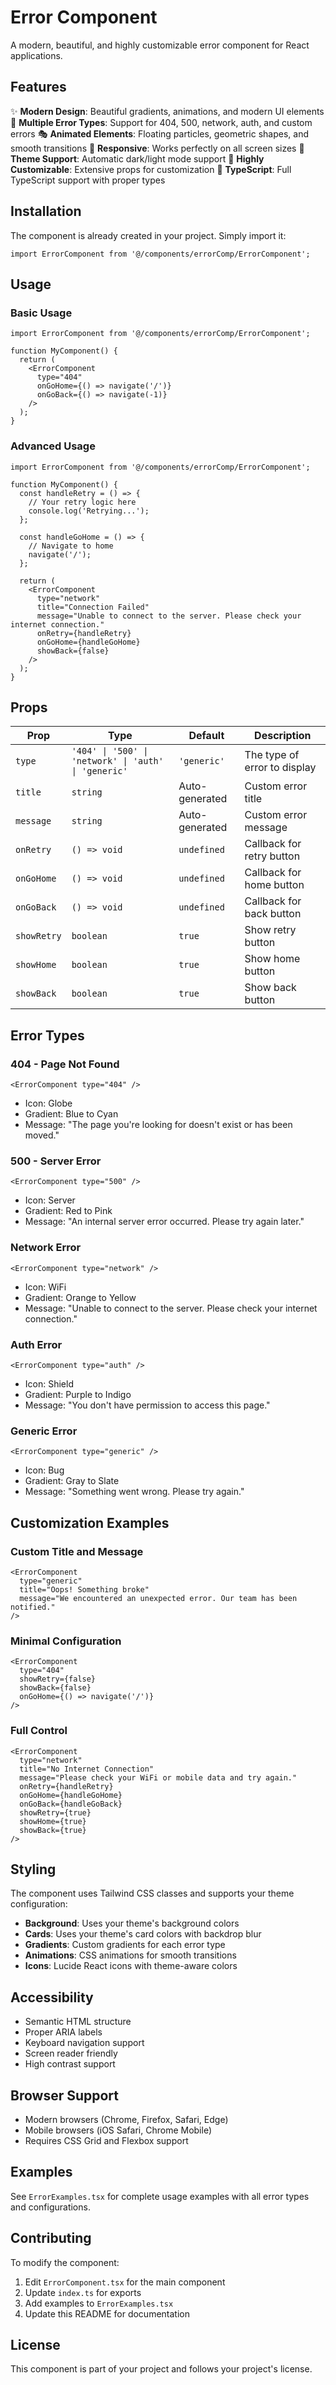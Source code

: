 # Error Component

A modern, beautiful, and highly customizable error component for React applications.

## Features

✨ **Modern Design**: Beautiful gradients, animations, and modern UI elements
🎨 **Multiple Error Types**: Support for 404, 500, network, auth, and custom errors
🎭 **Animated Elements**: Floating particles, geometric shapes, and smooth transitions
📱 **Responsive**: Works perfectly on all screen sizes
🌙 **Theme Support**: Automatic dark/light mode support
🔧 **Highly Customizable**: Extensive props for customization
🎯 **TypeScript**: Full TypeScript support with proper types

## Installation

The component is already created in your project. Simply import it:

```tsx
import ErrorComponent from '@/components/errorComp/ErrorComponent';
```

## Usage

### Basic Usage

```tsx
import ErrorComponent from '@/components/errorComp/ErrorComponent';

function MyComponent() {
  return (
    <ErrorComponent
      type="404"
      onGoHome={() => navigate('/')}
      onGoBack={() => navigate(-1)}
    />
  );
}
```

### Advanced Usage

```tsx
import ErrorComponent from '@/components/errorComp/ErrorComponent';

function MyComponent() {
  const handleRetry = () => {
    // Your retry logic here
    console.log('Retrying...');
  };

  const handleGoHome = () => {
    // Navigate to home
    navigate('/');
  };

  return (
    <ErrorComponent
      type="network"
      title="Connection Failed"
      message="Unable to connect to the server. Please check your internet connection."
      onRetry={handleRetry}
      onGoHome={handleGoHome}
      showBack={false}
    />
  );
}
```

## Props

| Prop | Type | Default | Description |
|------|------|---------|-------------|
| `type` | `'404' \| '500' \| 'network' \| 'auth' \| 'generic'` | `'generic'` | The type of error to display |
| `title` | `string` | Auto-generated | Custom error title |
| `message` | `string` | Auto-generated | Custom error message |
| `onRetry` | `() => void` | `undefined` | Callback for retry button |
| `onGoHome` | `() => void` | `undefined` | Callback for home button |
| `onGoBack` | `() => void` | `undefined` | Callback for back button |
| `showRetry` | `boolean` | `true` | Show retry button |
| `showHome` | `boolean` | `true` | Show home button |
| `showBack` | `boolean` | `true` | Show back button |

## Error Types

### 404 - Page Not Found
```tsx
<ErrorComponent type="404" />
```
- Icon: Globe
- Gradient: Blue to Cyan
- Message: "The page you're looking for doesn't exist or has been moved."

### 500 - Server Error
```tsx
<ErrorComponent type="500" />
```
- Icon: Server
- Gradient: Red to Pink
- Message: "An internal server error occurred. Please try again later."

### Network Error
```tsx
<ErrorComponent type="network" />
```
- Icon: WiFi
- Gradient: Orange to Yellow
- Message: "Unable to connect to the server. Please check your internet connection."

### Auth Error
```tsx
<ErrorComponent type="auth" />
```
- Icon: Shield
- Gradient: Purple to Indigo
- Message: "You don't have permission to access this page."

### Generic Error
```tsx
<ErrorComponent type="generic" />
```
- Icon: Bug
- Gradient: Gray to Slate
- Message: "Something went wrong. Please try again."

## Customization Examples

### Custom Title and Message
```tsx
<ErrorComponent
  type="generic"
  title="Oops! Something broke"
  message="We encountered an unexpected error. Our team has been notified."
/>
```

### Minimal Configuration
```tsx
<ErrorComponent
  type="404"
  showRetry={false}
  showBack={false}
  onGoHome={() => navigate('/')}
/>
```

### Full Control
```tsx
<ErrorComponent
  type="network"
  title="No Internet Connection"
  message="Please check your WiFi or mobile data and try again."
  onRetry={handleRetry}
  onGoHome={handleGoHome}
  onGoBack={handleGoBack}
  showRetry={true}
  showHome={true}
  showBack={true}
/>
```

## Styling

The component uses Tailwind CSS classes and supports your theme configuration:

- **Background**: Uses your theme's background colors
- **Cards**: Uses your theme's card colors with backdrop blur
- **Gradients**: Custom gradients for each error type
- **Animations**: CSS animations for smooth transitions
- **Icons**: Lucide React icons with theme-aware colors

## Accessibility

- Semantic HTML structure
- Proper ARIA labels
- Keyboard navigation support
- Screen reader friendly
- High contrast support

## Browser Support

- Modern browsers (Chrome, Firefox, Safari, Edge)
- Mobile browsers (iOS Safari, Chrome Mobile)
- Requires CSS Grid and Flexbox support

## Examples

See `ErrorExamples.tsx` for complete usage examples with all error types and configurations.

## Contributing

To modify the component:

1. Edit `ErrorComponent.tsx` for the main component
2. Update `index.ts` for exports
3. Add examples to `ErrorExamples.tsx`
4. Update this README for documentation

## License

This component is part of your project and follows your project's license.
